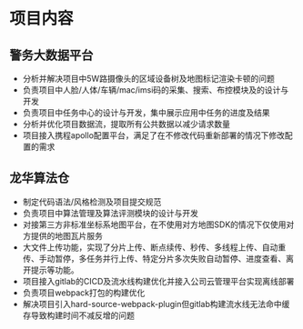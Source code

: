 # 项目内容

## 警务大数据平台

- 分析并解决项目中5W路摄像头的区域设备树及地图标记渲染卡顿的问题
- 负责项目中人脸/人体/车辆/mac/imsi码的采集、搜索、布控模块及的设计与开发
- 负责项目中任务中心的设计与开发，集中展示应用中任务的进度及结果
- 分析并优化项目数据流，提取所有公共数据以减少请求数量
- 项目接入携程apollo配置平台，满足了在不修改代码重新部署的情况下修改配置的需求

## 龙华算法仓

- 制定代码语法/风格检测及项目提交规范
- 负责项目中算法管理及算法评测模块的设计与开发
- 对接第三方非标准坐标系地图平台，在不使用对方地图SDK的情况下仅使用对方提供的地图瓦片服务
- 大文件上传功能，实现了分片上传、断点续传、秒传、多线程上传、自动重传、手动暂停，多任务并行上传、特定分片多次失败自动暂停、进度查看、离开提示等功能。  
- 项目接入gitlab的CICD及流水线构建优化并接入公司云管理平台实现离线部署
- 负责项目webpack打包的构建优化
- 解决项目引入hard-source-webpack-plugin但gitlab构建流水线无法命中缓存导致构建时间不减反增的问题

